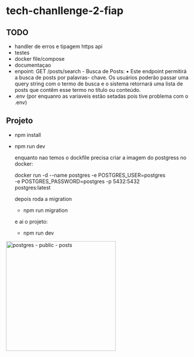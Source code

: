 # tech-chanllenge-2-fiap

## TODO
- handler de erros e tipagem https api
- testes
- docker file/compose
- documentaçao
- enpoint: GET /posts/search - Busca de Posts:
▪ Este endpoint permitirá a busca de posts por palavras-
chave. Os usuários poderão passar uma query string com o
termo de busca e o sistema retornará uma lista de posts que
contêm esse termo no título ou conteúdo.
- .env (por enquanro as variaveis estão setadas pois tive problema com o .env)

## Projeto

- npm install
- npm run dev
  
  enquanto nao temos o dockfile precisa criar a imagem do postgress no docker:
  
  docker run -d --name postgres -e POSTGRES_USER=postgres\
  -e POSTGRES_PASSWORD=postgres
  -p 5432:5432 \
  postgres:latest

  depois roda a migration

  - npm run migration

  e ai o projeto:
  
  - npm run dev

<img width="300" height="300" alt="postgres - public - posts" src="https://github.com/user-attachments/assets/c2c83623-ba52-4e75-8b4b-a1072cefe75b" />


  
